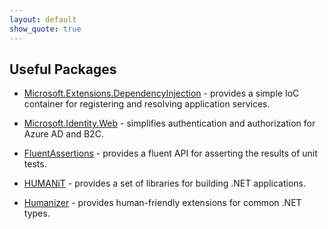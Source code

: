 ```yaml
---
layout: default
show_quote: true
---
```


## Useful Packages

- [Microsoft.Extensions.DependencyInjection](https://github.com/dotnet/runtime/blob/main/src/libraries/Microsoft.Extensions.DependencyInjection/README.md) - provides a simple IoC container for registering and resolving application services.

- [Microsoft.Identity.Web](/libs/microsoft-identity-web.html) - simplifies authentication and authorization for Azure AD and B2C.

- [FluentAssertions](https://fluentassertions.com/) - provides a fluent API for asserting the results of unit tests.

- [HUMANiT](https://www.nuget.org/profiles/quality-catalyst) - provides a set of libraries for building .NET applications.

- [Humanizer](https://github.com/Humanizr/Humanizer) - provides human-friendly extensions for common .NET types.